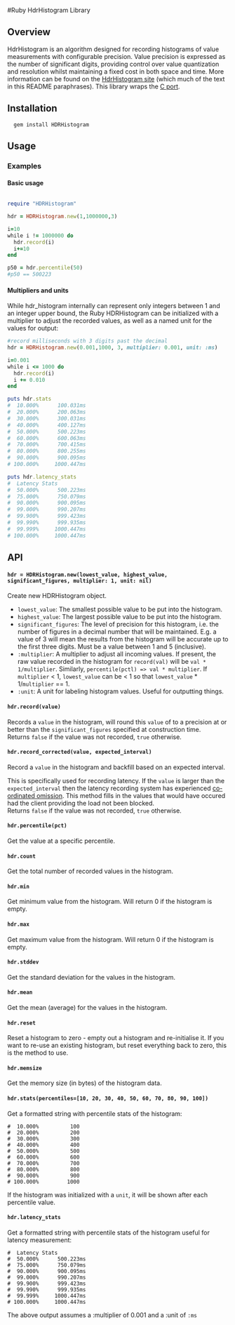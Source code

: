 #Ruby HdrHistogram Library

## Overview
HdrHistogram is an algorithm designed for recording histograms of value measurements with configurable precision. Value precision is expressed as the number of significant digits, providing control over value quantization and resolution whilst maintaining a fixed cost in both space and time.
More information can be found on the [HdrHistogram site](http://hdrhistogram.org/) (which much of the text in this README paraphrases).  This library wraps the [C port](https://github.com/HdrHistogram/HdrHistogram_c).


## Installation

```shell
  gem install HDRHistogram
```

## Usage

### Examples

#### Basic usage
```ruby

require "HDRHistogram"

hdr = HDRHistogram.new(1,1000000,3)

i=10
while i != 1000000 do
  hdr.record(i)
  i+=10
end

p50 = hdr.percentile(50)
#p50 == 500223
```

#### Multipliers and units
While hdr_histogram internally can represent only integers between 1 and an integer upper bound, the Ruby HDRHistogram can be initialized with a multiplier to adjust the recorded values, as well as a named unit for the values for output:
```ruby
#record milliseconds with 3 digits past the decimal
hdr = HDRHistogram.new(0.001,1000, 3, multiplier: 0.001, unit: :ms)

i=0.001
while i <= 1000 do
  hdr.record(i)
  i += 0.010
end

puts hdr.stats
#  10.000%      100.031ms
#  20.000%      200.063ms
#  30.000%      300.031ms
#  40.000%      400.127ms
#  50.000%      500.223ms
#  60.000%      600.063ms
#  70.000%      700.415ms
#  80.000%      800.255ms
#  90.000%      900.095ms
# 100.000%     1000.447ms

puts hdr.latency_stats
#  Latency Stats
#  50.000%      500.223ms
#  75.000%      750.079ms
#  90.000%      900.095ms
#  99.000%      990.207ms
#  99.900%      999.423ms
#  99.990%      999.935ms
#  99.999%     1000.447ms
# 100.000%     1000.447ms
```

## API

#### `hdr = HDRHistogram.new(lowest_value, highest_value, significant_figures, multiplier: 1, unit: nil)`
Create new HDRHistogram object.
- `lowest_value`: The smallest possible value to be put into the histogram.  
- `highest_value`: The largest possible value to be put into the histogram.  
- `significant_figures`: The level of precision for this histogram, i.e. the number of figures in a decimal number that will be maintained.  E.g. a value of 3 will mean the results from the histogram will be accurate up to the first three digits. Must be a value between 1 and 5 (inclusive).
- `:multiplier`: A multiplier to adjust all incoming values. If present, the raw value recorded in the histogram for `record(val)` will be `val * 1/multiplier`. Similarly, `percentile(pctl) => val * multiplier`. If `multiplier` < 1, `lowest_value` can be < 1 so that `lowest_value` * 1/`multiplier` == 1.
- `:unit`: A unit for labeling histogram values. Useful for outputting things.
  
  

#### `hdr.record(value)`
Records a `value` in the histogram, will round this `value` of to a precision at or better than the `significant_figures` specified at construction time.  
Returns `false` if the value was not recorded, `true` otherwise.

#### `hdr.record_corrected(value, expected_interval)`
Record a `value` in the histogram and backfill based on an expected interval.  

This is specifically used for recording latency.  If the `value` is larger than the `expected_interval` then the latency recording system has experienced [co-ordinated omission](https://github.com/giltene/wrk2#acknowledgements). This method fills in the values that would have occured had the client providing the load not been blocked.  
Returns `false` if the value was not recorded, `true` otherwise.

#### `hdr.percentile(pct)`
Get the value at a specific percentile.

#### `hdr.count`
Get the total number of recorded values in the histogram.

#### `hdr.min`
Get minimum value from the histogram. Will return 0 if the histogram is empty.

#### `hdr.max`
Get maximum value from the histogram. Will return 0 if the histogram is empty.

#### `hdr.stddev`
Get the standard deviation for the values in the histogram.

#### `hdr.mean`
Get the mean (average) for the values in the histogram.

#### `hdr.reset`
Reset a histogram to zero - empty out a histogram and re-initialise it. If you want to re-use an existing histogram, but reset everything back to zero, this is the method to use.

#### `hdr.memsize`
Get the memory size (in bytes) of the histogram data.

#### `hdr.stats(percentiles=[10, 20, 30, 40, 50, 60, 70, 80, 90, 100])`
Get a formatted string with percentile stats of the histogram:
```
#  10.000%          100
#  20.000%          200
#  30.000%          300
#  40.000%          400 
#  50.000%          500
#  60.000%          600
#  70.000%          700
#  80.000%          800
#  90.000%          900
# 100.000%         1000
```
If the histogram was initialized with a `unit`, it will be shown after each percentile value.

#### `hdr.latency_stats`
Get a formatted string with percentile stats of the histogram useful for latency measurement:
```
#  Latency Stats
#  50.000%      500.223ms
#  75.000%      750.079ms
#  90.000%      900.095ms
#  99.000%      990.207ms
#  99.900%      999.423ms
#  99.990%      999.935ms
#  99.999%     1000.447ms
# 100.000%     1000.447ms
```
The above output assumes a :multiplier of 0.001 and a :unit of `:ms`
